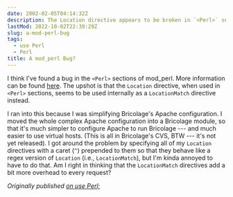 ```yaml
---
date: 2002-02-05T04:14:32Z
description: The Location directive appears to be broken in `<Perl>` sections.
lastMod: 2022-10-02T22:39:29Z
slug: a-mod-perl-bug
tags:
  - use Perl
  - Perl
title: A mod_perl Bug?
---
```


I think I've found a bug in the `<Perl>` sections of mod_perl. More information
can be found [here]. The upshot is that the `Location` directive, when used in
`<Perl>` sections, seems to be used internally as a `LocationMatch` directive
instead.

I ran into this because I was simplifying Bricolage's Apache configuration. I
moved the whole complex Apache configuration into a Bricolage module, so that
it's much simpler to configure Apache to run Bricolage --- and much easier to
use virtual hosts. (This is all in Bricolage's CVS, BTW --- it's not yet
released). I got around the problem by specifying all of my `Location`
directives with a caret (`^`) prepended to them so that they behave like a regex
version of `Location` (i.e., `LocationMatch`), but I'm kinda annoyed to have to
do that. Am I right in thinking that the `LocationMatch` directives add a bit
more overhead to every request?

*Originally published [on use Perl;]*

  [here]: http://mathforum.org/epigone/modperl/rorphaltwin/1012618588.7040.34.camel@mercury.kineticode.com
  [on use Perl;]: https://use-perl.github.io/user/Theory/journal/2658/
    "use.perl.org journal of Theory: “A mod_perl Bug?”"
